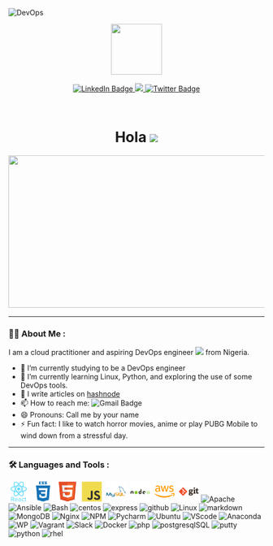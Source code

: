 ![DevOps](https://user-images.githubusercontent.com/105195327/215614313-b999e2f0-a4af-4c05-a1f1-4dd1c3bd3a35.png)   

<p align="center">
  <img width="100" height="100" src="https://media.giphy.com/media/QTfX9Ejfra3ZmNxh6B/giphy.gif">
</p>


<div id="badges">
<p align="center">
  <a href="https://www.linkedin.com/in/jamillah-bello-873851111/">
    <img src="https://img.shields.io/badge/LinkedIn-blue?style=social&logo=linkedin&logoColor=blue" alt="LinkedIn Badge"/>
 </a>  
  <a href="https://jaykaneki.hashnode.dev/">
    <img src="https://img.shields.io/badge/-hashnode-blue?logo=hashnode&logoColor=blue&style=social"/> 
  </a>
  <a href="https://twitter.com/StrangeHooligan">
    <img src="https://img.shields.io/badge/Twitter-blue?style=social&logo=twitter&logoColor=blue" alt="Twitter Badge"/>
  </a>
  </p>
</div>


<img src="https://komarev.com/ghpvc/?username=StrangeJay&style=flat-square&color=blue" alt=""/>


<div align="center">
<h1>
  Hola 
  <img src="https://media.giphy.com/media/hvRJCLFzcasrR4ia7z/giphy.gif" width="30px"/>
</h1>
</div>


<div align="center">
  <img src="https://media.giphy.com/media/L1R1tvI9svkIWwpVYr/giphy.gif" width="600" height="300"/>
</div>


---

### :woman_technologist: About Me : 
I am a cloud practitioner and aspiring DevOps engineer <img src="https://media.giphy.com/media/WUlplcMpOCEmTGBtBW/giphy.gif" width="30"> from Nigeria.


- 🔭 I’m currently studying to be a DevOps engineer
- 🌱 I’m currently learning Linux, Python, and exploring the use of some DevOps tools.
- 📝 I write articles on [hashnode](https://jaykaneki.hashnode.dev/)
- 📫 How to reach me: ![Gmail Badge](https://img.shields.io/badge/jaybills369@gmail.com-D14836?style=social&logo=gmail&logoColor=red)
- 😄 Pronouns: Call me by your name
- ⚡ Fun fact: I like to watch horror movies, anime or play PUBG Mobile to wind down from a stressful day.  


---

### :hammer_and_wrench: Languages and Tools :
<div>
  <img src="https://github.com/devicons/devicon/blob/master/icons/react/react-original-wordmark.svg" title="React" alt="React" width="40" height="40"/>&nbsp;
  <img src="https://github.com/devicons/devicon/blob/master/icons/css3/css3-plain-wordmark.svg"  title="CSS3" alt="CSS" width="40" height="40"/>&nbsp;
  <img src="https://github.com/devicons/devicon/blob/master/icons/html5/html5-original.svg" title="HTML5" alt="HTML" width="40" height="40"/>&nbsp;
  <img src="https://github.com/devicons/devicon/blob/master/icons/javascript/javascript-original.svg" title="JavaScript" alt="JavaScript" width="40" height="40"/>&nbsp;
  <img src="https://github.com/devicons/devicon/blob/master/icons/mysql/mysql-original-wordmark.svg" title="MySQL"  alt="MySQL" width="40" height="40"/>&nbsp;
  <img src="https://github.com/devicons/devicon/blob/master/icons/nodejs/nodejs-original-wordmark.svg" title="NodeJS" alt="NodeJS" width="40" height="40"/>&nbsp;
  <img src="https://github.com/devicons/devicon/blob/master/icons/amazonwebservices/amazonwebservices-plain-wordmark.svg" title="AWS" alt="AWS" width="40" height="40"/>&nbsp;
  <img src="https://github.com/devicons/devicon/blob/master/icons/git/git-original-wordmark.svg" title="Git" **alt="Git" width="40" height="40"/>
  <img src="https://cdn.jsdelivr.net/gh/devicons/devicon/icons/apache/apache-original-wordmark.svg" title="Apache" alt="Apache" width="40" height="40"/>
  <img src="https://cdn.jsdelivr.net/gh/devicons/devicon/icons/ansible/ansible-plain-wordmark.svg" title="Ansible" alt="Ansible" width="40" height="40"/>
  <img src="https://cdn.jsdelivr.net/gh/devicons/devicon/icons/bash/bash-original.svg" title="Bash" alt="Bash" width="40" height="40"/>
  <img src="https://cdn.jsdelivr.net/gh/devicons/devicon/icons/centos/centos-original-wordmark.svg" title="centos" alt="centos" width="40" height="40"/>
  <img src="https://cdn.jsdelivr.net/gh/devicons/devicon/icons/express/express-original.svg" title="express" alt="express" width="40" height="40"/>    
  <img src="https://cdn.jsdelivr.net/gh/devicons/devicon/icons/github/github-original-wordmark.svg" title="github" alt="github" width="40" height="40"/>
  <img src="https://cdn.jsdelivr.net/gh/devicons/devicon/icons/linux/linux-original.svg" title="Linux" alt="Linux" width="40" height="40"/>
  <img src="https://cdn.jsdelivr.net/gh/devicons/devicon/icons/markdown/markdown-original.svg" title="markdown" alt="markdown" width="40" height="40"/>
  <img src="https://cdn.jsdelivr.net/gh/devicons/devicon/icons/mongodb/mongodb-original-wordmark.svg" title="MongoDB" alt="MongoDB" width="40" height="40"/>
  <img src="https://cdn.jsdelivr.net/gh/devicons/devicon/icons/nginx/nginx-original.svg" title="Nginx" alt="Nginx" width="40" height="40"/>
  <img src="https://cdn.jsdelivr.net/gh/devicons/devicon/icons/npm/npm-original-wordmark.svg" title="NPM" alt="NPM" width="40" height="40"/>
  <img src="https://cdn.jsdelivr.net/gh/devicons/devicon/icons/pycharm/pycharm-original.svg" title="Pycharm" alt="Pycharm" width="40" height="40"/>
  <img src="https://cdn.jsdelivr.net/gh/devicons/devicon/icons/ubuntu/ubuntu-plain-wordmark.svg" title="Ubuntu" alt="Ubuntu" width="40" height="40"/>
  <img src="https://cdn.jsdelivr.net/gh/devicons/devicon/icons/vscode/vscode-original.svg" title="VScode" alt="VScode" width="40" height="40"/>
  <img src="https://cdn.jsdelivr.net/gh/devicons/devicon/icons/anaconda/anaconda-original.svg" title="Anaconda" alt="Anaconda" width="40" height="40"/>
  <img src="https://cdn.jsdelivr.net/gh/devicons/devicon/icons/wordpress/wordpress-plain.svg" title="Wordpress" alt="WP" width="40" height="40"/>
  <img src="https://cdn.jsdelivr.net/gh/devicons/devicon/icons/vagrant/vagrant-original-wordmark.svg" title="Vagrant" alt="Vagrant" width="40" height="40"/>
  <img src="https://cdn.jsdelivr.net/gh/devicons/devicon/icons/slack/slack-original.svg" title="Slack" alt="Slack" width="40" height="40"/>
  <img src="https://cdn.jsdelivr.net/gh/devicons/devicon/icons/docker/docker-original-wordmark.svg" title="Docker" alt="Docker" width="40" height="40"/>
  <img src="https://cdn.jsdelivr.net/gh/devicons/devicon/icons/php/php-original.svg" title="PHP" alt="php" width="40" height="40"/>
  <img src="https://cdn.jsdelivr.net/gh/devicons/devicon/icons/postgresql/postgresql-original-wordmark.svg" title="Postgre" alt="postgresqlSQL" width="40" height="40"/>
  <img src="https://cdn.jsdelivr.net/gh/devicons/devicon/icons/putty/putty-original.svg" title="putty" alt="putty" width="40" height="40"/>
  <img src="https://cdn.jsdelivr.net/gh/devicons/devicon/icons/python/python-original.svg" title="Python" alt="python" width="40" height="40"/>
  <img src="https://cdn.jsdelivr.net/gh/devicons/devicon/icons/redhat/redhat-original-wordmark.svg" title="redhat" alt="rhel" width="40" height="40"/>       
</div>
